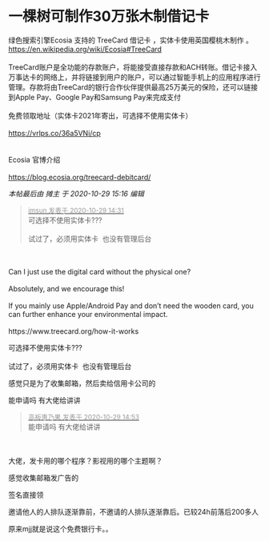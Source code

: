 # 一棵树可制作30万张木制借记卡


绿色搜索引擎Ecosia 支持的 TreeCard 借记卡 ，实体卡使用英国樱桃木制作 。<br />
https://en.wikipedia.org/wiki/Ecosia#TreeCard<br />
<br />
TreeCard账户是全功能的存款账户，将能接受直接存款和ACH转账。借记卡接入万事达卡的网络上，并将链接到用户的账户，可以通过智能手机上的应用程序进行管理。存款将由TreeCard的银行合作伙伴提供最高25万美元的保险，还可以链接到Apple Pay、Google Pay和Samsung Pay来完成支付<br />
<br />
免费领取地址（实体卡2021年寄出，可选择不使用实体卡）<br />
<br />
<a href="https://vrlps.co/36a5VNi/cp" target="_blank">https://vrlps.co/36a5VNi/cp</a><br />
<br />
<br />
Ecosia 官博介绍<br />
<br />
https://blog.ecosia.org/treecard-debitcard/

<i class="pstatus"> 本帖最后由 摊主 于 2020-10-29 15:16 编辑 </i><br />
<div class="quote"><blockquote><font size="2"><a href="https://www.hostloc.com/forum.php?mod=redirect&amp;goto=findpost&amp;pid=9369205&amp;ptid=759776" target="_blank"><font color="#999999">imsun 发表于 2020-10-29 14:31</font></a></font><br />
可选择不使用实体卡???<br />
<br />
试过了，必须用实体卡&nbsp;&nbsp;也没有管理后台</blockquote></div><br />
<br />
Can I just use the digital card without the physical one?<br />
<br />
Absolutely, and we encourage this! <br />
<br />
If you mainly use Apple/Android Pay and don’t need the wooden card, you can further enhance your environmental impact. <br />
<br />
https://www.treecard.org/how-it-works

可选择不使用实体卡???<br />
<br />
试过了，必须用实体卡&nbsp;&nbsp;也没有管理后台

感觉只是为了收集邮箱，然后卖给信用卡公司的<img src="static/image/smiley/default/lol.gif" smilieid="12" border="0" alt="" /><img src="static/image/smiley/default/lol.gif" smilieid="12" border="0" alt="" />

能申请吗 有大佬给讲讲

<div class="quote"><blockquote><font size="2"><a href="https://www.hostloc.com/forum.php?mod=redirect&amp;goto=findpost&amp;pid=9369302&amp;ptid=759776" target="_blank"><font color="#999999">高板惠乃果 发表于 2020-10-29 14:53</font></a></font><br />
能申请吗 有大佬给讲讲</blockquote></div><br />
<br />
大佬，发卡用的哪个程序？影视用的哪个主题啊？

感觉收集邮箱发广告的

签名直接领

邀请他人的人排队逐渐靠前，不邀请的人排队逐渐靠后。已较24h前落后200多人

原来mjj就是说这个免费银行卡。。<img id="aimg_iHXE2" onclick="zoom(this, this.src, 0, 0, 0)" class="zoom" src="https://cdn.jsdelivr.net/gh/hishis/forum-master/public/images/patch.gif" onmouseover="img_onmouseoverfunc(this)" onload="thumbImg(this)" border="0" alt="" />
